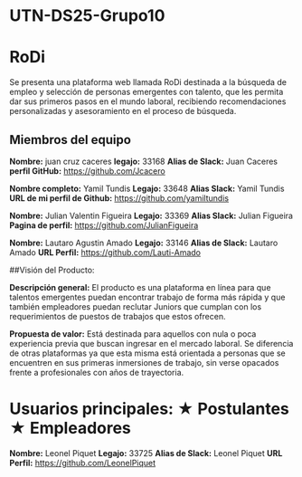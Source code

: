 # UTN-DS25-Grupo10
# RoDi

Se presenta una plataforma web llamada RoDi destinada a la búsqueda de empleo y selección de personas emergentes con talento, que les permita dar sus primeros pasos en el mundo laboral, recibiendo recomendaciones personalizadas y asesoramiento en el proceso de búsqueda.

## Miembros del equipo

**Nombre:** juan cruz caceres
**legajo:** 33168
**Alias de Slack:** Juan Caceres
**perfil GitHub:** https://github.com/Jcacero

**Nombre completo:** Yamil Tundis
**Legajo:** 33648
**Alias Slack:** Yamil Tundis
**URL de mi perfil de Github:** https://github.com/yamiltundis

**Nombre:** Julian Valentin Figueira
**Legajo:** 33369
**Alias Slack:** Julian Figueira
**Pagina de perfil:** https://github.com/JulianFigueira

**Nombre:** Lautaro Agustin Amado
**Legajo:** 33146
**Alias de Slack:** Lautaro Amado
**URL Perfil:** https://github.com/Lauti-Amado



##Visión del Producto:

**Descripción general:** El producto es una plataforma en línea para que talentos
emergentes puedan encontrar trabajo de forma más rápida y que también
empleadores puedan reclutar Juniors que cumplan con los requerimientos de
puestos de trabajos que estos ofrecen.

**Propuesta de valor:** Está destinada para aquellos con nula o poca experiencia
previa que buscan ingresar en el mercado laboral. Se diferencia de otras
plataformas ya que esta misma está orientada a personas que se encuentren
en sus primeras inmersiones de trabajo, sin verse opacados frente a
profesionales con años de trayectoria.

**Usuarios principales:**
★ Postulantes
★ Empleadores
=======
**Nombre:** Leonel Piquet
**Legajo:** 33725
**Alias de Slack:** Leonel Piquet
**URL Perfil:** https://github.com/LeonelPiquet

